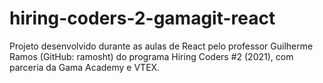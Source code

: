 # hiring-coders-2-gamagit-react
Projeto desenvolvido durante as aulas de React pelo professor Guilherme Ramos (GitHub: ramosht) do programa Hiring Coders #2 (2021), com parceria da Gama Academy e VTEX.
